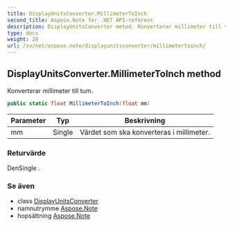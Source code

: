 ```yaml
---
title: DisplayUnitsConverter.MillimeterToInch
second_title: Aspose.Note för .NET API-referens
description: DisplayUnitsConverter metod. Konverterar millimeter till tum.
type: docs
weight: 20
url: /sv/net/aspose.note/displayunitsconverter/millimetertoinch/
---
```

## DisplayUnitsConverter.MillimeterToInch method

Konverterar millimeter till tum.

```csharp
public static float MillimeterToInch(float mm)
```

| Parameter | Typ | Beskrivning |
| --- | --- | --- |
| mm | Single | Värdet som ska konverteras i millimeter. |

### Returvärde

DenSingle .

### Se även

* class [DisplayUnitsConverter](../)
* namnutrymme [Aspose.Note](../../displayunitsconverter/)
* hopsättning [Aspose.Note](../../../)


